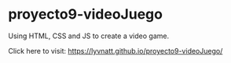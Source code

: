 # proyecto9-videoJuego
Using HTML, CSS and JS to create a video game.

Click here to visit: https://lyvnatt.github.io/proyecto9-videoJuego/
